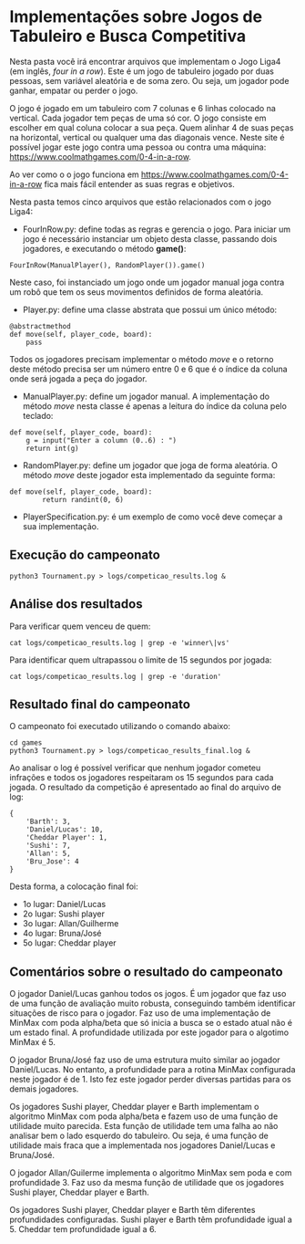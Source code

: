 # Implementações sobre Jogos de Tabuleiro e Busca Competitiva

Nesta pasta você irá encontrar arquivos que implementam o Jogo Liga4 (em inglês, *four in a row*). Este é um jogo de tabuleiro jogado por duas pessoas, sem variável aleatória e de soma zero. Ou seja, um jogador pode ganhar, empatar ou perder o jogo. 

O jogo é jogado em um tabuleiro com 7 colunas e 6 linhas colocado na vertical. Cada jogador tem peças de uma só cor. O jogo consiste em escolher em qual coluna colocar a sua peça. Quem alinhar 4 de suas peças na horizontal, vertical ou qualquer uma das diagonais vence. Neste site é possível jogar este jogo contra uma pessoa ou contra uma máquina: https://www.coolmathgames.com/0-4-in-a-row. 

Ao ver como o o jogo funciona em https://www.coolmathgames.com/0-4-in-a-row fica mais fácil entender as suas regras e objetivos. 

Nesta pasta temos cinco arquivos que estão relacionados com o jogo Liga4: 

* FourInRow.py: define todas as regras e gerencia o jogo. Para iniciar um jogo é necessário instanciar um objeto desta classe, passando dois jogadores, e executando o método **game()**:

`````
FourInRow(ManualPlayer(), RandomPlayer()).game()
`````
Neste caso, foi instanciado um jogo onde um jogador manual joga contra um robô que tem os seus movimentos definidos de forma aleatória. 

* Player.py: define uma classe abstrata que possui um único método: 

````   
@abstractmethod
def move(self, player_code, board):
    pass
````
Todos os jogadores precisam implementar o método *move* e o retorno deste método precisa ser um número entre 0 e 6 que é o índice da coluna onde será jogada a peça do jogador. 

* ManualPlayer.py: define um jogador manual. A implementação do método *move* nesta classe é apenas a leitura do índice da coluna pelo teclado: 

````
def move(self, player_code, board):
    g = input("Enter a column (0..6) : ") 
    return int(g)
````

* RandomPlayer.py: define um jogador que joga de forma aleatória. O método *move* deste jogador esta implementado da seguinte forma: 

````
def move(self, player_code, board):
        return randint(0, 6)
````

* PlayerSpecification.py: é um exemplo de como você deve começar a sua implementação. 

## Execução do campeonato

````
python3 Tournament.py > logs/competicao_results.log &
````

## Análise dos resultados

Para verificar quem venceu de quem:

````
cat logs/competicao_results.log | grep -e 'winner\|vs'  
````

Para identificar quem ultrapassou o limite de 15 segundos por jogada:

````
cat logs/competicao_results.log | grep -e 'duration' 
````

## Resultado final do campeonato

O campeonato foi executado utilizando o comando abaixo:

````
cd games
python3 Tournament.py > logs/competicao_results_final.log &
````

Ao analisar o log é possível verificar que nenhum jogador cometeu infrações e todos os jogadores respeitaram os 15 segundos para cada jogada. O resultado da competição é apresentado ao final do arquivo de log:

````
{
    'Barth': 3, 
    'Daniel/Lucas': 10, 
    'Cheddar Player': 1, 
    'Sushi': 7, 
    'Allan': 5, 
    'Bru_Jose': 4
}
````

Desta forma, a colocação final foi: 

* 1o lugar: Daniel/Lucas
* 2o lugar: Sushi player
* 3o lugar: Allan/Guilherme
* 4o lugar: Bruna/José
* 5o lugar: Cheddar player

## Comentários sobre o resultado do campeonato

O jogador Daniel/Lucas ganhou todos os jogos. É um jogador que faz uso de uma função de avaliação muito robusta, conseguindo também identificar situações de risco para o jogador. Faz uso de uma implementação de MinMax com poda alpha/beta que só inicia a busca se o estado atual não é um estado final. A profundidade utilizada por este jogador para o algotimo MinMax é 5.

O jogador Bruna/José faz uso de uma estrutura muito similar ao jogador Daniel/Lucas. No entanto, a profundidade para a rotina MinMax configurada neste jogador é de 1. Isto fez este jogador perder diversas partidas para os demais jogadores. 

Os jogadores Sushi player, Cheddar player e Barth implementam o algoritmo MinMax com poda alpha/beta e fazem uso de uma função de utilidade muito parecida. Esta função de utilidade tem uma falha ao não analisar bem o lado esquerdo do tabuleiro. Ou seja, é uma função de utilidade mais fraca que a implementada nos jogadores Daniel/Lucas e Bruna/José. 

O jogador Allan/Guilerme implementa o algoritmo MinMax sem poda e com profundidade 3. Faz uso da mesma função de utilidade que os jogadores Sushi player, Cheddar player e Barth. 

Os jogadores Sushi player, Cheddar player e Barth têm diferentes profundidades configuradas. Sushi player e Barth têm profundidade igual a 5. Cheddar tem profundidade igual a 6. 








